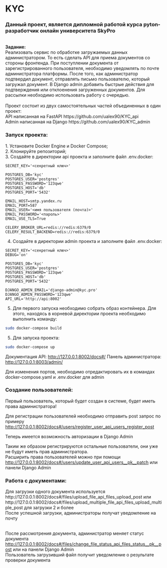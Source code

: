 # KYC
<h3>Данный проект, является дипломной работой курса pyton-разработчик онлайн университета SkyPro</h3></br>
<b>Задание:</b></br>
Реализовать сервис по обработке загружаемых данных администратором. То есть сделать API для приема документов со стороны фронтенда. При поступлении документа от зарегистрированного пользователя, необходимо уведомлять по почте администратора платформы. После того, как администратор подтвердил документ, отправлять письмо пользователю, который загружал документ. В Django admin добавить быстрые действия для подтверждения или отклоенения загруженных документов. Для рассылки необходимо использовать работу с очередью.
</br></br>
Проект состоит из двух самостоятельных частей объединенных в один проект:</br>
API написанная на FastAPI https://github.com/ualex90/KYC_api</br>
Admin написанная на Django https://github.com/ualex90/KYC_admin</br>
<h3>Запуск проекта:</h3>
1. Установите Docker Engine и Docker Compose;</br>
2. Клонируйте репозиторий;</br>
3. Создайте в директории api проекта и заполните файл .env.docker:</br>

```
SECRET_KEY='<секретный ключ>'

POSTGRES_DB='kyc'
POSTGRES_USER='postgres'
POSTGRES_PASSWORD='123qwe'
POSTGRES_HOST='db'
POSTGRES_PORT='5432'

EMAIL_HOST=smtp.yandex.ru
EMAIL_PORT=587
EMAIL_USER='<имя пользователя (почта)>'
EMAIL_PASSWORD='<пароль>'
EMAIL_USE_TLS=True

CELERY_BROKER_URL=redis://redis:6379/0
CELERY_RESULT_BACKEND=redis://redis:6379/0
```

4. Создайте в директории admin проекта и заполните файл .env.docker:

```
SECRET_KEY='<секретный ключ>'
DEBUG='on'

POSTGRES_DB='kyc'
POSTGRES_USER='postgres'
POSTGRES_PASSWORD='123qwe'
POSTGRES_HOST='db'
POSTGRES_PORT='5432'

DJANGO_ADMIN_EMAIL='django-admin@kyc.pro'
DJANGO_ADMIN_PASSWORD='123qwe'
API_URL='http://api:8002'
```
5. Для первого запуска необходимо собрать образ контейнера. Для этого, находясь в корневой директории проекта
необходимо выполнить команду:

```bash
sudo docker-compose build
```

5. Для запуска проекта:

```bash
sudo docker-compose up
```

Документация API: http://127.0.0.1:8002/docs#/
Панель администратора: http://127.0.0.1:8003/admin/

Для изменения портов, необходимо отредактировать их в командах docker-compose.yaml и .env.docker для admin

<h3>Создание пользователей:</h3>
Первый пользователь, который будет создан в системе, будет иметь права администратора!<br/>

Для регистрации пользователей необходимо отправить post запрос по примеру http://127.0.0.1:8002/docs#/users/register_user_api_users_register_post<br/>

Теперь имеется возможность авторизации в Django Admin<br/>

Таким же образом регистрируются остальные пользователи, они уже не будут иметь прав администратора.<br/>
Расширить права пользователей можно при помощи http://127.0.0.1:8002/docs#/users/update_user_api_users__pk__patch или панели Django Admin

<h3>Работа с документами:</h3>
Для загрузки одного документа используется http://127.0.0.1:8002/docs#/files/upload_file_api_files_upload_post 
или http://127.0.0.1:8002/docs#/files/upload_multiple_file_api_files_upload_multiple_post для загрузки 2 и более
<br/>
После успешной загрузки, администраторы получат уведомление на почту
<br/></br>

После рассмотрения документа, администратор меняет статус документа http://127.0.0.1:8002/docs#/files/change_file_status_api_files_status__pk__post или на панели Django Admin
<br/>
Пользователь загрузивший файл получит уведомление о результате проверки документа
